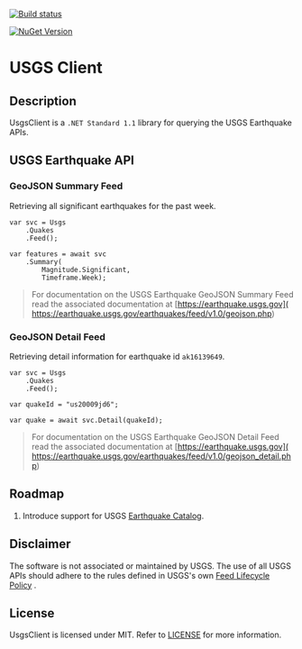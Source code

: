[![Build status](https://ci.appveyor.com/api/projects/status/ael1mr6xk4yw97uf?svg=true)](https://ci.appveyor.com/project/rjhernandez/usgsclient-dt44t)

[![NuGet Version](http://img.shields.io/nuget/v/UsgsClient.svg?style=flat)](https://www.nuget.org/packages/UsgsClient/)

# USGS Client
## Description
UsgsClient is a `.NET Standard 1.1` library for querying the USGS Earthquake APIs.

## USGS Earthquake API
### GeoJSON Summary Feed
Retrieving all significant earthquakes for the past week.
```
var svc = Usgs
    .Quakes
    .Feed();

var features = await svc
    .Summary(
        Magnitude.Significant,
        Timeframe.Week);
```
> For documentation on the USGS Earthquake GeoJSON Summary Feed read the associated documentation at [https://earthquake.usgs.gov](
https://earthquake.usgs.gov/earthquakes/feed/v1.0/geojson.php)

### GeoJSON Detail Feed
Retrieving detail information for earthquake id `ak16139649`.
```
var svc = Usgs
    .Quakes
    .Feed();

var quakeId = "us20009jd6";

var quake = await svc.Detail(quakeId);
```
> For documentation on the USGS Earthquake GeoJSON Detail Feed read the associated documentation at [https://earthquake.usgs.gov](
https://earthquake.usgs.gov/earthquakes/feed/v1.0/geojson_detail.php)

## Roadmap
1) Introduce support for USGS [Earthquake Catalog](https://earthquake.usgs.gov/fdsnws/event/1/).

## Disclaimer
The software is not associated or maintained by USGS. The use of all USGS APIs should adhere to the rules defined in USGS's own [Feed Lifecycle Policy](https://earthquake.usgs.gov/earthquakes/feed/policy.php)
.
## License
UsgsClient is licensed under MIT. Refer to [LICENSE](https://github.com/overridethis/UsgsClient/blob/master/LICENSE) for more information.